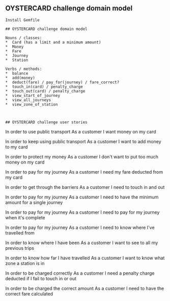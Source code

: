 ## OYSTERCARD challenge domain model

```
Install Gemfile

## OYSTERCARD challenge domain model

Nouns / classes: 
*  Card (has a limit and a minimum amount)
*  Money 
*  Fare
*  Journey
*  Station

Verbs / methods:
*  balance 
*  add(money)
*  deduct(fare) / pay_for(journey) / fare_correct?
*  touch_in(card) / penalty_charge
*  touch_out(card) / penalty_charge
*  view_start_of_journey
*  view_all_journeys
*  view_zone_of_station



## OYSTERCARD challenge user stories
```
In order to use public transport
As a customer
I want money on my card

In order to keep using public transport
As a customer
I want to add money to my card

In order to protect my money
As a customer
I don't want to put too much money on my card

In order to pay for my journey
As a customer
I need my fare deducted from my card

In order to get through the barriers
As a customer
I need to touch in and out

In order to pay for my journey
As a customer
I need to have the minimum amount for a single journey

In order to pay for my journey
As a customer
I need to pay for my journey when it's complete

In order to pay for my journey
As a customer
I need to know where I've travelled from

In order to know where I have been
As a customer
I want to see to all my previous trips

In order to know how far I have travelled
As a customer
I want to know what zone a station is in

In order to be charged correctly
As a customer
I need a penalty charge deducted if I fail to touch in or out

In order to be charged the correct amount
As a customer
I need to have the correct fare calculated
